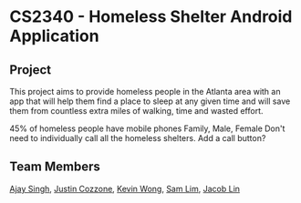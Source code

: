 # CS2340 - Homeless Shelter Android Application

## Project

This project aims to provide homeless people in the Atlanta area with an app that will help them find a place to sleep at any given time and will save them from countless extra miles of walking, time and wasted effort.

45% of homeless people have mobile phones
Family, Male, Female
Don't need to individually call all the homeless shelters.
Add a call button?


## Team Members

[Ajay Singh](https://github.com/ajaydeepsingh), [Justin Cozzone](https://github.com/jmc19), [Kevin Wong](https://github.com/Kwong61), [Sam Lim](https://github.com/sam-lim), [Jacob Lin](https://github.com/Goalaso)
